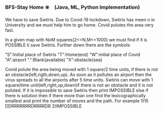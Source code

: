 ### BFS-Stay Home ☣️ (Java, ML, Python Implementation)

We have to save Swtiris. Due to Covid-19 lockdown, Swtiris has meen n in University and we must help him to go home. Covid polutes the area very fast.

In a given map with NxM squares(2<=N,M<=1000) we must find if it is POSSIBLE ti save Swtiris.
Further down there are the symbols:

"S":Initial place of Swtiris
"T":Home(end)
"W":initial place of Covid
"A":airport
".":Blank(available)
"X":obstacle(sea)

Covid polute the area being moved with 1 square/2 time units, if there is not an obstacle(left,rigth,down,up). As soon as it pollutes an airport then the virus spreads to all the airports after 5 time units. Swtiris can move with 1 square/time unit(left,right,up,down)if there is not an obstacle and it is not poluted. If it is impossible to save Swtiris then print IMPOSSIBLE else if there is solution then if there more than one find the lexicographically smallest and print the number of moves and the path. For example
1)15
  DDRRRRRRRDRRRRDR
2)IMPOSSIBLE
